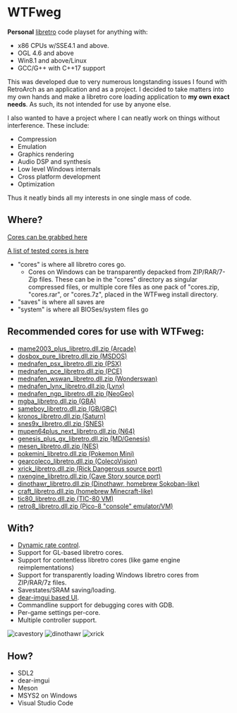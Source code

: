 # WTFweg

**Personal** [libretro](https://www.libretro.com) code playset for anything with:

* x86 CPUs w/SSE4.1 and above.
* OGL 4.6 and above
* Win8.1 and above/Linux
* GCC/G++ with C++17 support

This was developed due to very numerous longstanding issues I found with RetroArch as an application and as a project. I decided to take matters into my own hands and make a libretro core loading application to **my own exact needs**. As such, its not intended for use by anyone else. 

I also wanted to have a project where I can neatly work on things without interference. These include:

* Compression
* Emulation
* Graphics rendering
* Audio DSP and synthesis
* Low level Windows internals
* Cross platform development
* Optimization

Thus it neatly binds all my interests in one single mass of code.


## Where?

[Cores can be grabbed here](http://buildbot.libretro.com/nightly/windows/x86_64/latest/)

[A list of tested cores is here](https://raw.githubusercontent.com/cruduxcru0/WTFweg/master/cores.txt)

* "cores" is where all libretro cores go. 
    * Cores on Windows can be transparently depacked from ZIP/RAR/7-Zip files. These can be in the "cores" directory as singular compressed files, or multiple core files as one pack of "cores.zip, "cores.rar", or "cores.7z", placed in the WTFweg install directory.
* "saves" is where all saves are
* "system" is where all BIOSes/system files go

## Recommended cores for use with WTFweg:
* [mame2003_plus_libretro.dll.zip (Arcade)](http://buildbot.libretro.com/nightly/windows/x86_64/latest/mame2003_plus_libretro.dll.zip)
* [dosbox_pure_libretro.dll.zip (MSDOS)](http://buildbot.libretro.com/nightly/windows/x86_64/latest/dosbox_pure_libretro.dll.zip)
* [mednafen_psx_libretro.dll.zip (PSX)](http://buildbot.libretro.com/nightly/windows/x86_64/latest/mednafen_psx_libretro.dll.zip)
* [mednafen_pce_libretro.dll.zip (PCE)](http://buildbot.libretro.com/nightly/windows/x86_64/latest/mednafen_pce_libretro.dll.zip)
* [mednafen_wswan_libretro.dll.zip (Wonderswan)](http://buildbot.libretro.com/nightly/windows/x86_64/latest/mednafen_wswan_libretro.dll.zip)
* [mednafen_lynx_libretro.dll.zip (Lynx)](http://buildbot.libretro.com/nightly/windows/x86_64/latest/mednafen_lynx_libretro.dll.zip)
* [mednafen_ngp_libretro.dll.zip (NeoGeo)](http://buildbot.libretro.com/nightly/windows/x86_64/latest/mednafen_ngp_libretro.dll.zip)
* [mgba_libretro.dll.zip (GBA)](http://buildbot.libretro.com/nightly/windows/x86_64/latest/mgba_libretro.dll.zip)
* [sameboy_libretro.dll.zip (GB/GBC)](http://buildbot.libretro.com/nightly/windows/x86_64/latest/sameboy_libretro.dll.zip)
* [kronos_libretro.dll.zip (Saturn)](http://buildbot.libretro.com/nightly/windows/x86_64/latest/kronos_libretro.dll.zip)
* [snes9x_libretro.dll.zip  (SNES)](http://buildbot.libretro.com/nightly/windows/x86_64/latest/snes9x_libretro.dll.zip)
* [mupen64plus_next_libretro.dll.zip (N64)](http://buildbot.libretro.com/nightly/windows/x86_64/latest/mupen64plus_next_libretro.dll.zip)
* [genesis_plus_gx_libretro.dll.zip (MD/Genesis)](http://buildbot.libretro.com/nightly/windows/x86_64/latest/genesis_plus_gx_libretro.dll.zip)
* [mesen_libretro.dll.zip (NES)](http://buildbot.libretro.com/nightly/windows/x86_64/latest/mesen_libretro.dll.zip)
* [pokemini_libretro.dll.zip (Pokemon Mini)](http://buildbot.libretro.com/nightly/windows/x86_64/latest/pokemini_libretro.dll.zip)
* [gearcoleco_libretro.dll.zip (ColecoVision)](http://buildbot.libretro.com/nightly/windows/x86_64/latest/gearcoleco_libretro.dll.zip)
* [xrick_libretro.dll.zip (Rick Dangerous source port)](http://buildbot.libretro.com/nightly/windows/x86_64/latest/xrick_libretro.dll.zip)
* [nxengine_libretro.dll.zip (Cave Story source port)](http://buildbot.libretro.com/nightly/windows/x86_64/latest/nxengine_libretro.dll.zip)
* [dinothawr_libretro.dll.zip (Dinothawr, homebrew Sokoban-like)](http://buildbot.libretro.com/nightly/windows/x86_64/latest/dinothawr_libretro.dll.zip)
* [craft_libretro.dll.zip (homebrew Minecraft-like)](http://buildbot.libretro.com/nightly/windows/x86_64/latest/craft_libretro.dll.zip)
* [tic80_libretro.dll.zip (TIC-80 VM)](http://buildbot.libretro.com/nightly/windows/x86_64/latest/tic80_libretro.dll.zip)
* [retro8_libretro.dll.zip (Pico-8 "console" emulator/VM)](http://buildbot.libretro.com/nightly/windows/x86_64/latest/retro8_libretro.dll.zip)


## With?

* [Dynamic rate control](https://docs.libretro.com/development/cores/dynamic-rate-control/).
* Support for GL-based libretro cores.
* Support for contentless libretro cores (like game engine reimplementations)
* Support for transparently loading Windows libretro cores from ZIP/RAR/7z files.
* Savestates/SRAM saving/loading.
* [dear-imgui based UI](https://github.com/ocornut/imgui).
* Commandline support for debugging cores with GDB.
* Per-game settings per-core.
* Multiple controller support.

![cavestory](https://user-images.githubusercontent.com/56025978/176826673-3e7d9254-e6a6-4114-bb9c-81d0e26c0c1e.png)
![dinothawr](https://user-images.githubusercontent.com/56025978/176826700-83e7d83e-58cc-4895-913b-60c0d09dc082.png)
![xrick](https://user-images.githubusercontent.com/56025978/176826840-7c794157-6f74-4b68-8882-c89f0cb83b4e.png)


## How?

* SDL2
* dear-imgui
* Meson
* MSYS2 on Windows
* Visual Studio Code
